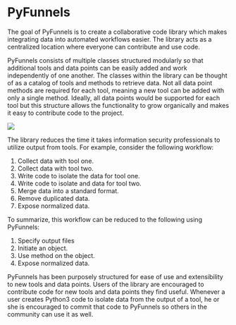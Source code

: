 # PyFunnels

The goal of PyFunnels is to create a collaborative code library which makes integrating data into automated workflows easier. The library acts as a centralized location where everyone can contribute and use code. 

PyFunnels consists of multiple classes structured modularly so that additional tools and data points can be easily added and work independently of one another. The classes within the library can be thought of as a catalog of tools and methods to retrieve data. Not all data point methods are required for each tool, meaning a new tool can be added with only a single method. Ideally, all data points would be supported for each tool but this structure allows the functionality to grow organically and makes it easy to contribute code to the project. 

![](name-of-giphy.gif)

The library reduces the time it takes information security professionals to utilize output from tools. For example, consider the following workflow:
1.	Collect data with tool one.
2.	Collect data with tool two.
3.	Write code to isolate the data for tool one.
4.	Write code to isolate and data for tool two. 
5.	Merge data into a standard format.
6.	Remove duplicated data.
7.	Expose normalized data.

To summarize, this workflow can be reduced to the following using PyFunnels:
1.	Specify output files
2.	Initiate an object.
3.	Use method on the object.
4.	Expose normalized data.

PyFunnels has been purposely structured for ease of use and extensibility to new tools and data points. Users of the library are encouraged to contribute code for new tools and data points they find useful. Whenever a user creates Python3 code to isolate data from the output of a tool, he or she is encouraged to commit that code to PyFunnels so others in the community can use it as well.
